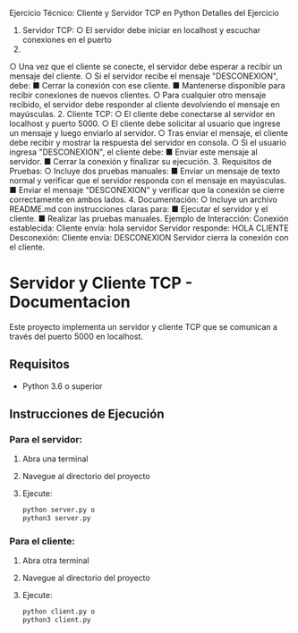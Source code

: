 Ejercicio Técnico: Cliente y Servidor TCP en Python
Detalles del Ejercicio
1. Servidor TCP:
○ El servidor debe iniciar en localhost y escuchar conexiones en el puerto
5000.
○ Una vez que el cliente se conecte, el servidor debe esperar a recibir un
mensaje del cliente.
○ Si el servidor recibe el mensaje "DESCONEXION", debe:
■ Cerrar la conexión con ese cliente.
■ Mantenerse disponible para recibir conexiones de nuevos clientes.
○ Para cualquier otro mensaje recibido, el servidor debe responder al cliente
devolviendo el mensaje en mayúsculas.
2. Cliente TCP:
○ El cliente debe conectarse al servidor en localhost y puerto 5000.
○ El cliente debe solicitar al usuario que ingrese un mensaje y luego enviarlo al
servidor.
○ Tras enviar el mensaje, el cliente debe recibir y mostrar la respuesta del
servidor en consola.
○ Si el usuario ingresa "DESCONEXION", el cliente debe:
■ Enviar este mensaje al servidor.
■ Cerrar la conexión y finalizar su ejecución.
3. Requisitos de Pruebas:
○ Incluye dos pruebas manuales:
■ Enviar un mensaje de texto normal y verificar que el servidor
responda con el mensaje en mayúsculas.
■ Enviar el mensaje "DESCONEXION" y verificar que la conexión se
cierre correctamente en ambos lados.
4. Documentación:
○ Incluye un archivo README.md con instrucciones claras para:
■ Ejecutar el servidor y el cliente.
■ Realizar las pruebas manuales.
Ejemplo de Interacción:
Conexión establecida:
Cliente envía: hola servidor
Servidor responde: HOLA CLIENTE
Desconexión:
Cliente envía: DESCONEXION
Servidor cierra la conexión con el cliente.




# Servidor y Cliente TCP - Documentacion

Este proyecto implementa un servidor y cliente TCP  que se comunican a través del puerto 5000 en localhost.

## Requisitos

- Python 3.6 o superior

## Instrucciones de Ejecución

### Para el servidor:

1. Abra una terminal
2. Navegue al directorio del proyecto
3. Ejecute:
    
    ```bash
    python server.py o
    python3 server.py
    ```
    

### Para el cliente:

1. Abra otra terminal
2. Navegue al directorio del proyecto
3. Ejecute:
    
     ```bash
    python client.py o
    python3 client.py
    ```
